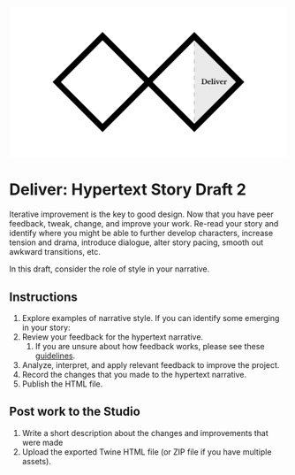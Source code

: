 ![Double Diamond Deliver Phase graphic](/assets/dd-process-deliver-1200px@2x.png)

# Deliver: Hypertext Story Draft 2

Iterative improvement is the key to good design. Now that you have peer feedback, tweak, change, and improve your work. Re-read your story and identify where you might be able to further develop characters, increase tension and drama, introduce dialogue, alter story pacing, smooth out awkward transitions, etc.

In this draft, consider the role of style in your narrative. 

## Instructions

1. Explore examples of narrative style. If you can identify some emerging in your story: 
1. Review your feedback for the hypertext narrative.
   1. If you are unsure about how feedback works, please see these [guidelines](/toolkit/feedback-and-critique.md).
2. Analyze, interpret, and apply relevant feedback to improve the project.
3. Record the changes that you made to the hypertext narrative.
4. Publish the HTML file.

## Post work to the Studio

1. Write a short description about the changes and improvements that were made
2. Upload the exported Twine HTML file \(or ZIP file if you have multiple assets\).



